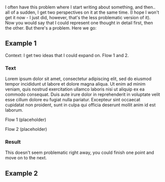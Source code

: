 I often have this problem where I start writing about something, and then.. all of a sudden, I get two perspectives on it at the same time. (I hope I won't get it now - I just did, however, that's the less problematic version of it). Now you would say that I could represent one thought in detail first, then the other. But there's a problem. Here we go:

## Example 1

Context: I get two ideas that I could expand on. Flow 1 and 2.
### Text
Lorem ipsum dolor sit amet, consectetur adipiscing elit, sed do eiusmod tempor incididunt ut labore et dolore magna aliqua. Ut enim ad minim veniam, quis nostrud exercitation ullamco laboris nisi ut aliquip ex ea commodo consequat. Duis aute irure dolor in reprehenderit in voluptate velit esse cillum dolore eu fugiat nulla pariatur. Excepteur sint occaecat cupidatat non proident, sunt in culpa qui officia deserunt mollit anim id est laborum.

Flow 1 (placeholder)

Flow 2 (placeholder)
### Result
This doesn't seem problematic right away, you could finish one point and move on to the next.
## Example 2